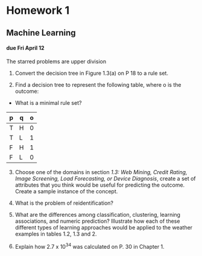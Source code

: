 Homework 1 
==========
## Machine Learning
#### due Fri April 12

The starred problems are upper division

1. Convert the decision tree in Figure 1.3(a) on P 18 to a rule set.

2. Find a decision tree to represent the following table, where o is the outcome:
 * What is a minimal rule set?

 |  p  |  q  | o |
 |-----|-----|---|
 |  T  |  H  | 0 |
 |  T  |  L  | 1 |
 |  F  |  H  | 1 |
 |  F  |  L  | 0 |

3. Choose one of the domains in section *1.3: Web Mining, Credit Rating, Image Screening, Load Forecasting, or Device Diagnosis*, create a set of attributes that you think would be useful for predicting the outcome.  Create a sample instance of the concept.

4. What is the problem of reidentification?

5. What are the differences among classification, clustering, learning associations, and numeric prediction?  Illustrate how each of these different types of learning approaches would be applied to the weather examples in tables 1.2, 1.3 and 2.

6. Explain how 2.7 x 10<sup>34</sup> was calculated on P. 30 in Chapter 1.
